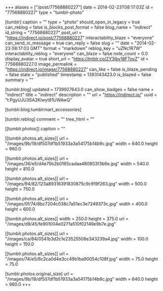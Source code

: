 +++
aliases = ["/post/77568880227"]
date = 2014-02-23T08:17:03Z
id = "77568880227"
type = "tumblr-photo"

[tumblr]
caption = ""
type = "photo"
should_open_in_legacy = true
can_reblog = false
is_blocks_post_format = false
blog_name = "indirect"
id_string = "77568880227"
post_url = "https://indirect.io/post/77568880227"
interactability_blaze = "everyone"
can_send_in_message = true
can_reply = false
slug = ""
date = "2014-02-23 08:17:03 GMT"
format = "markdown"
reblog_key = "uZNc1R7W"
interactability_reblog = "everyone"
can_blaze = false
note_count = 0.0
display_avatar = true
short_url = "https://tmblr.co/ZY3jby18FTovZ"
id = 77568880227.0
image_permalink = "https://indirect.io/image/77568880227"
can_like = false
is_blaze_pending = false
state = "published"
timestamp = 1393143423.0
is_blazed = false
summary = ""

[tumblr.blog]
updated = 1739927643.0
can_show_badges = false
name = "indirect"
title = "indirect"
description = ""
url = "https://indirect.io/"
uuid = "t:PgyUJU3SA2Klwyt81UWAwQ"

[tumblr.blog.tumblrmart_accessories]

[tumblr.reblog]
comment = ""
tree_html = ""

[[tumblr.photos]]
caption = ""

[[tumblr.photos.alt_sizes]]
url = "/images/9b/19/df507df1b51933a3a54175b14b9c.jpg"
width = 640.0
height = 960.0

[[tumblr.photos.alt_sizes]]
url = "/images/36/e5/d4e75b2b0185cadaa480803f3b6e.jpg"
width = 540.0
height = 810.0

[[tumblr.photos.alt_sizes]]
url = "/images/94/82/123a89316391830875c9c919f263.jpg"
width = 500.0
height = 750.0

[[tumblr.photos.alt_sizes]]
url = "/images/0f/74/8bc7204c038c7a51ec3e7249373c.jpg"
width = 400.0
height = 600.0

[[tumblr.photos.alt_sizes]]
width = 250.0
height = 375.0
url = "/images/d9/45/fe901004e0271a510f02149e9b7e.jpg"

[[tumblr.photos.alt_sizes]]
url = "/images/ca/64/0541b3d2c1e23525508e343239a4.jpg"
width = 100.0
height = 150.0

[[tumblr.photos.alt_sizes]]
url = "/images/74/e5/6c2ca0d4e3cc49b1ba90054c108f.jpg"
width = 75.0
height = 75.0

[tumblr.photos.original_size]
url = "/images/9b/19/df507df1b51933a3a54175b14b9c.jpg"
width = 640.0
height = 960.0
+++
